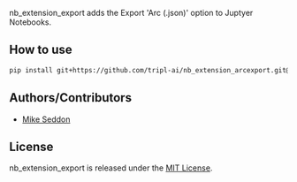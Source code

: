 nb_extension_export adds the Export 'Arc (.json)' option to Juptyer Notebooks.

## How to use

```bash
pip install git+https://github.com/tripl-ai/nb_extension_arcexport.git@0.0.5
```

## Authors/Contributors

- [Mike Seddon](https://github.com/seddonm1)

## License

nb_extension_export is released under the [MIT License](https://opensource.org/licenses/MIT).

